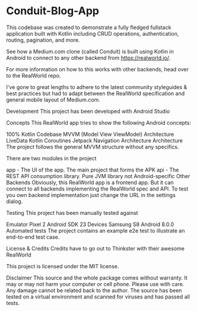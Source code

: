 # Conduit-Blog-App
This codebase was created to demonstrate a fully fledged fullstack application built with Kotlin including CRUD operations, authentication, routing, pagination, and more.

See how a Medium.com clone (called Conduit) is built using Kotlin in Android to connect to any other backend from https://realworld.io/.

For more information on how to this works with other backends, head over to the RealWorld repo.

I've gone to great lengths to adhere to the latest community styleguides & best practices but had to adapt between the RealWorld specification and general mobile layout of Medium.com.

Development
This project has been developed with Android Studio

Concepts
This RealWorld app tries to show the following Android concepts:

100% Kotlin Codebase
MVVM (Model View ViewModel) Architecture
LiveData
Kotlin Coroutines
Jetpack Navigation Architecture
Architecture
The project follows the general MVVM structure without any specifics.

There are two modules in the project

app - The UI of the app. The main project that forms the APK
api - The REST API consumption library. Pure JVM library not Android-specific
Other Backends
Obviously, this RealWorld app is a frontend app. But it can connect to all backends implementing the RealWorld spec and API. To test you own backend implementation just change the URL in the settings dialog.

Testing
This project has been manually tested against

Emulator
Pixel 2 Android SDK 23
Devices
Samsung S8 Android 8.0.0
Automated tests
The project contains an example e2e test to illustrate an end-to-end test case.

License & Credits
Credits have to go out to Thinkster with their awesome RealWorld

This project is licensed under the MIT license.

Disclaimer
This source and the whole package comes without warranty. It may or may not harm your computer or cell phone. Please use with care. Any damage cannot be related back to the author. The source has been tested on a virtual environment and scanned for viruses and has passed all tests.
